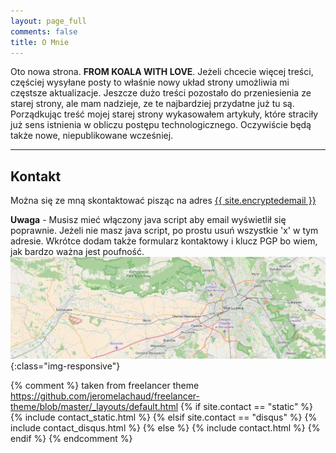 ```yaml
---
layout: page_full 
comments: false 
title: O Mnie 
---
```


Oto nowa strona. **FROM KOALA WITH LOVE**. Jeżeli chcecie więcej treści,
częściej wysyłane posty to właśnie nowy układ strony umożliwia
mi częstsze aktualizacje. Jeszcze dużo treści pozostało do
przeniesienia ze starej strony, ale mam nadzieje, ze te najbardziej
przydatne już tu są. Porządkując treść mojej starej strony
wykasowałem artykuły, które straciły już sens istnienia w
obliczu postępu technologicznego. Oczywiście będą także nowe,
niepublikowane wcześniej.

***

## Kontakt

Można się ze mną skontaktować pisząc na adres <A HREF="mailto:{{ site.encryptedemail }}" ONMOUSEOVER="this.href=this.href.replace(/x/g,'');">{{ site.encryptedemail }} </A>

**Uwaga** - Musisz mieć włączony java script aby email wyświetlił się poprawnie. Jeżeli nie masz java
script, po prostu usuń wszystkie 'x' w tym adresie.
Wkrótce dodam także formularz kontaktowy i klucz PGP bo wiem, jak bardzo ważna jest poufność.
![mapa](/img/wawa.jpg){:class="img-responsive"}

{% comment %} taken from freelancer theme
https://github.com/jeromelachaud/freelancer-theme/blob/master/_layouts/default.html
{% if site.contact == "static" %} {% include
contact_static.html %} {% elsif site.contact == "disqus" %}
{% include contact_disqus.html %} {% else %} {% include contact.html
%} {% endif %} {% endcomment %} 
